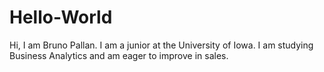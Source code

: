 # Hello-World
Hi, I am Bruno Pallan. I am a junior at the University of Iowa. I am studying Business Analytics and am eager to improve in sales. 
